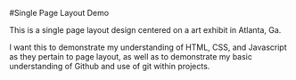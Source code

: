 #Single Page Layout Demo

This is a single page layout design centered on a art exhibit in Atlanta, Ga.

I want this to demonstrate my understanding of HTML, CSS, and Javascript as they pertain to page layout, as well as to demonstrate my basic understanding of Github and use of git within projects.
